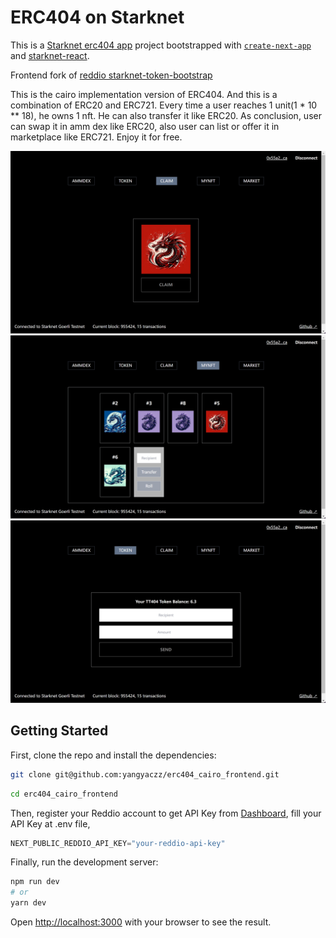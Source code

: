 # ERC404 on Starknet

This is a [Starknet erc404 app](https://erc404-cairo-frontend.vercel.app/) project bootstrapped with [`create-next-app`](https://github.com/vercel/next.js/tree/canary/packages/create-next-app) and [starknet-react](https://github.com/apibara/starknet-react).

Frontend fork of [reddio starknet-token-bootstrap](https://github.com/reddio-com/starknet-token-bootstrap)

This is the cairo implementation version of ERC404. And this is a combination of ERC20 and ERC721.
Every time a user reaches 1 unit(1 * 10 ** 18), he owns 1 nft. He can also transfer it like ERC20.
As conclusion, user can swap it in amm dex like ERC20, also user can list or offer it in marketplace like ERC721. 
Enjoy it for free.

![claim](public/claim.jpg)
![mynft](public/mynft.jpg)
![token](public/token.jpg)

## Getting Started

First, clone the repo and install the dependencies:

```sh
git clone git@github.com:yangyaczz/erc404_cairo_frontend.git
```

```sh
cd erc404_cairo_frontend
```

Then, register your Reddio account to get API Key from [Dashboard](https://dashboard.reddio.com/), fill your API Key at .env file,

```javascript
NEXT_PUBLIC_REDDIO_API_KEY="your-reddio-api-key"
```

Finally, run the development server:

```bash
npm run dev
# or
yarn dev
```

Open [http://localhost:3000](http://localhost:3000) with your browser to see the result.
